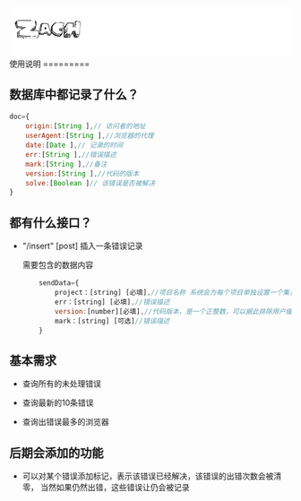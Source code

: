 <img src="zach.gif">
使用说明
=========

## 数据库中都记录了什么？
```javascript
doc={
    origin:[String ],// 访问者的地址
    userAgent:[String ],//浏览器的代理
    date:[Date ],// 记录的时间
    err:[String ],//错误描述
    mark:[String ],//备注
    version:[String ],//代码的版本
    solve:[Boolean ]// 该错误是否被解决
}

```


## 都有什么接口？

+ "/insert" [post] 插入一条错误记录

    需要包含的数据内容
    ```javascript
        sendData={
            project：[string] [必填],//项目名称 系统会为每个项目单独设置一个集合
            err：[string] [必填],//错误描述
            version:[number][必填],//代码版本，是一个正整数，可以据此排除用户缓存等问题
            mark：[string] [可选]//错误描述
        }
    ```
## 基本需求
+ 查询所有的未处理错误

+ 查询最新的10条错误

+ 查询出错误最多的浏览器


## 后期会添加的功能

+ 可以对某个错误添加标记，表示该错误已经解决，该错误的出错次数会被清零，
当然如果仍然出错，这些错误让仍会被记录

